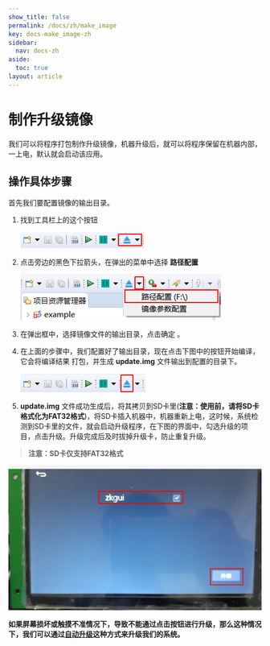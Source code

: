 ```yaml
---
show_title: false
permalink: /docs/zh/make_image
key: docs-make_image-zh
sidebar:
  nav: docs-zh
aside:
  toc: true
layout: article
---
```

# 制作升级镜像
我们可以将程序打包制作升级镜像，机器升级后，就可以将程序保留在机器内部，一上电，默认就会启动该应用。

## 操作具体步骤  
首先我们要配置镜像的输出目录。
1. 找到工具栏上的这个按钮  

   ![](assets/ide/toolbar_image.png)   

2. 点击旁边的黑色下拉箭头，在弹出的菜单中选择 **路径配置**    

   ![](assets/ide/toolbar_image23.png)

3. 在弹出框中，选择镜像文件的输出目录，点击确定 。

4. 在上面的步骤中，我们配置好了输出目录，现在点击下图中的按钮开始编译，它会将编译结果  打包，并生成 **update.img** 文件输出到配置的目录下。  

     ![](assets/ide/toolbar_image3.png)

6. **update.img** 文件成功生成后，将其拷贝到SD卡里(**注意：使用前，请将SD卡格式化为FAT32格式**)，将SD卡插入机器中，机器重新上电，这时候，系统检测到SD卡里的文件，就会启动升级程序，在下图的界面中，勾选升级的项目，点击升级。升级完成后及时拔掉升级卡，防止重复升级。    
  > **注意：SD卡仅支持FAT32格式**

   ![](images/screenshot_1513263522327.png)

**如果屏幕损坏或触摸不准情况下，导致不能通过点击按钮进行升级，那么这种情况下，我们可以通过**[**自动升级**](autoupgrade)**这种方式来升级我们的系统。**
